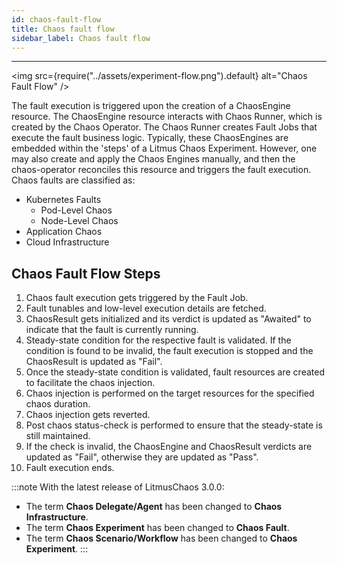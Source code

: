 ```yaml
---
id: chaos-fault-flow
title: Chaos fault flow
sidebar_label: Chaos fault flow
---
```


---

<img src={require("../assets/experiment-flow.png").default} alt="Chaos Fault Flow" />

The fault execution is triggered upon the creation of a ChaosEngine resource. The ChaosEngine resource interacts with Chaos Runner, which is created by the Chaos Operator. The Chaos Runner creates Fault Jobs that execute the fault business logic. Typically, these ChaosEngines are embedded within the 'steps' of a Litmus Chaos Experiment. However, one may also create and apply the Chaos Engines manually, and then the chaos-operator reconciles this resource and triggers the fault execution. Chaos faults are classified as:

- Kubernetes Faults
  - Pod-Level Chaos
  - Node-Level Chaos
- Application Chaos
- Cloud Infrastructure

## Chaos Fault Flow Steps

1. Chaos fault execution gets triggered by the Fault Job.
2. Fault tunables and low-level execution details are fetched.
3. ChaosResult gets initialized and its verdict is updated as "Awaited" to indicate that the fault is currently running.
4. Steady-state condition for the respective fault is validated. If the condition is found to be invalid, the fault execution is stopped and the ChaosResult is updated as "Fail".
5. Once the steady-state condition is validated, fault resources are created to facilitate the chaos injection.
6. Chaos injection is performed on the target resources for the specified chaos duration.
7. Chaos injection gets reverted.
8. Post chaos status-check is performed to ensure that the steady-state is still maintained.
9. If the check is invalid, the ChaosEngine and ChaosResult verdicts are updated as "Fail", otherwise they are updated as "Pass".
10. Fault execution ends.

:::note
With the latest release of LitmusChaos 3.0.0:
- The term **Chaos Delegate/Agent** has been changed to **Chaos Infrastructure**.
- The term **Chaos Experiment** has been changed to **Chaos Fault**.
- The term **Chaos Scenario/Workflow** has been changed to **Chaos Experiment**.
:::
